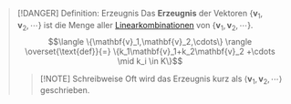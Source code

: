 > [!DANGER] Definition: Erzeugnis
> Das **Erzeugnis** der Vektoren $\{\mathbf{v}_1,\mathbf{v}_2,\cdots\}$ ist die Menge aller [Linearkombinationen](Linearkombination.md) von $\{\mathbf{v}_1,\mathbf{v}_2,\cdots\}$.
> $$\langle \{\mathbf{v}_1,\mathbf{v}_2,\cdots\} \rangle \overset{\text{def}}{=} \{k_1\mathbf{v}_1+k_2\mathbf{v}_2 +\cdots \mid k_i \in K\}$$
> > [!NOTE] Schreibweise
> > Oft wird das Erzeugnis kurz als $\langle\mathbf{v}_1,\mathbf{v}_2,\cdots\rangle$ geschrieben.